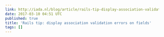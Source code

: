 ```yaml
---
link: http://iada.nl/blog/article/rails-tip-display-association-validation-errors-fields
date: 2017-03-10 04:51 UTC
published: true
title: 'Rails tip: display association validation errors on fields'
tags: []
---
```



